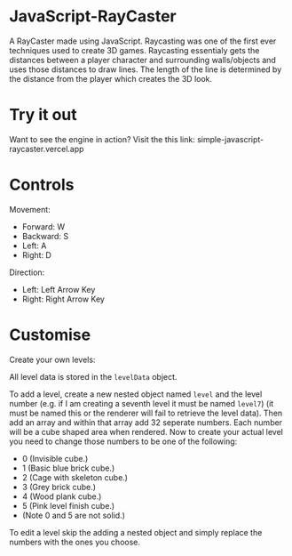 # JavaScript-RayCaster
A RayCaster made using JavaScript. Raycasting was one of the first ever techniques used to create 3D games. Raycasting essentialy gets the distances between a player character and surrounding walls/objects and uses those distances to draw lines. The length of the line is determined by the distance from the player which creates the 3D look.

# Try it out
Want to see the engine in action? Visit the this link:
simple-javascript-raycaster.vercel.app

# Controls
Movement:
- Forward: W
- Backward: S
- Left: A
- Right: D

Direction:
- Left: Left Arrow Key
- Right: Right Arrow Key

# Customise
Create your own levels:

All level data is stored in the `levelData` object.

To add a level, create a new nested object named `level` and the level number (e.g. if I am creating a seventh level it must be named `level7`) (it must be named this or the renderer will fail to retrieve the level data). Then add an array and within that array add 32 seperate numbers. Each number will be a cube shaped area when rendered. Now to create your actual level you need to change those numbers to be one of the following:
- 0 (Invisible cube.)
- 1 (Basic blue brick cube.)
- 2 (Cage with skeleton cube.)
- 3 (Grey brick cube.)
- 4 (Wood plank cube.)
- 5 (Pink level finish cube.)
- (Note 0 and 5 are not solid.)

To edit a level skip the adding a nested object and simply replace the numbers with the ones you choose.
